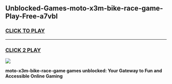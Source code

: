 
## Unblocked-Games-moto-x3m-bike-race-game-Play-Free-a7vbl
<h3>
<a href="https://premium76.site?title=moto-x3m-bike-race-game&ref=09A">CLICK TO PLAY</a></h3>
<hr>

<h3>
<a href="https://premium76.site?title=moto-x3m-bike-race-game&ref=09A">CLICK 2 PLAY</a>
  
</h3>

<a href="https://premium76.site?title=moto-x3m-bike-race-game&ref=09A"><img src="https://clearcache.store/games.png"></a>


**moto-x3m-bike-race-game games unblocked: Your Gateway to Fun and Accessible Online Gaming**
